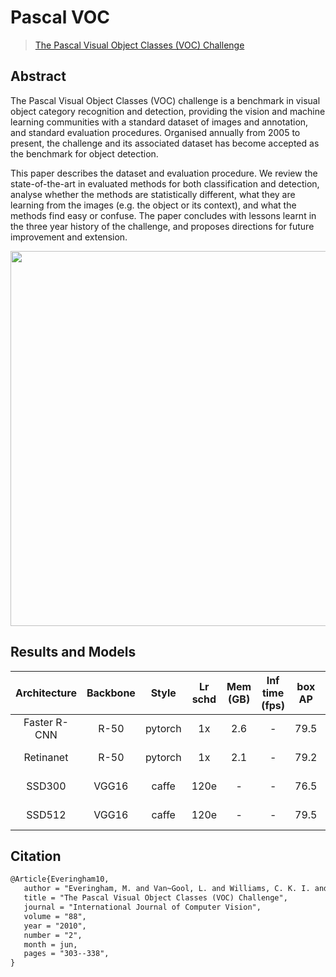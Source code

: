 # Pascal VOC

> [The Pascal Visual Object Classes (VOC) Challenge](https://link.springer.com/article/10.1007/s11263-009-0275-4)

<!-- [DATASET] -->

## Abstract

The Pascal Visual Object Classes (VOC) challenge is a benchmark in visual object category recognition and detection, providing the vision and machine learning communities with a standard dataset of images and annotation, and standard evaluation procedures. Organised annually from 2005 to present, the challenge and its associated dataset has become accepted as the benchmark for object detection.

This paper describes the dataset and evaluation procedure. We review the state-of-the-art in evaluated methods for both classification and detection, analyse whether the methods are statistically different, what they are learning from the images (e.g. the object or its context), and what the methods find easy or confuse. The paper concludes with lessons learnt in the three year history of the challenge, and proposes directions for future improvement and extension.

<div align=center>
<img src="https://user-images.githubusercontent.com/40661020/143969235-6bb4d665-0470-4bae-825c-492eb4582127.png" height="600"/>
</div>

## Results and Models

| Architecture | Backbone  | Style   | Lr schd | Mem (GB) | Inf time (fps) | box AP | Config | Download |
|:------------:|:---------:|:-------:|:-------:|:--------:|:--------------:|:------:|:------:|:--------:|
| Faster R-CNN | R-50      | pytorch | 1x      | 2.6   | -          | 79.5  |[config](https://github.com/open-mmlab/mmdetection/tree/master/configs/pascal_voc/faster_rcnn_r50_fpn_1x_voc0712.py) | [model](https://download.openmmlab.com/mmdetection/v2.0/pascal_voc/faster_rcnn_r50_fpn_1x_voc0712/faster_rcnn_r50_fpn_1x_voc0712_20200624-c9895d40.pth) &#124; [log](https://download.openmmlab.com/mmdetection/v2.0/pascal_voc/faster_rcnn_r50_fpn_1x_voc0712/20200623_015208.log.json) |
| Retinanet    | R-50      | pytorch | 1x      | 2.1   | -          | 79.2  |[config](https://github.com/open-mmlab/mmdetection/tree/master/configs/pascal_voc/retinanet_r50_fpn_1x_voc0712.py) | [model](https://download.openmmlab.com/mmdetection/v2.0/pascal_voc/retinanet_r50_fpn_1x_voc0712/retinanet_r50_fpn_1x_voc0712_20220320_222034-b30e6097.pth) &#124; [log](https://download.openmmlab.com/mmdetection/v2.0/pascal_voc/retinanet_r50_fpn_1x_voc0712/retinanet_r50_fpn_1x_voc0712_20220320_222034.log.json) |
| SSD300    | VGG16      | caffe | 120e      | -   | -          | 76.5  |[config](https://github.com/open-mmlab/mmdetection/tree/master/configs/pascal_voc/ssd300_voc0712.py) | [model](https://download.openmmlab.com/mmdetection/v2.0/pascal_voc/ssd300_voc0712/ssd300_voc0712_20220320_194658-17edda1b.pth) &#124; [log](https://download.openmmlab.com/mmdetection/v2.0/pascal_voc/ssd300_voc0712/ssd300_voc0712_20220320_194658.log.json) |
| SSD512    | VGG16      | caffe | 120e      | -   | -          | 79.5  |[config](https://github.com/open-mmlab/mmdetection/tree/master/configs/pascal_voc/ssd512_voc0712.py) | [model](https://download.openmmlab.com/mmdetection/v2.0/pascal_voc/ssd512_voc0712/ssd512_voc0712_20220320_194717-03cefefe.pth) &#124; [log](https://download.openmmlab.com/mmdetection/v2.0/pascal_voc/ssd512_voc0712/ssd512_voc0712_20220320_194717.log.json) |

## Citation

```latex
@Article{Everingham10,
   author = "Everingham, M. and Van~Gool, L. and Williams, C. K. I. and Winn, J. and Zisserman, A.",
   title = "The Pascal Visual Object Classes (VOC) Challenge",
   journal = "International Journal of Computer Vision",
   volume = "88",
   year = "2010",
   number = "2",
   month = jun,
   pages = "303--338",
}
```
